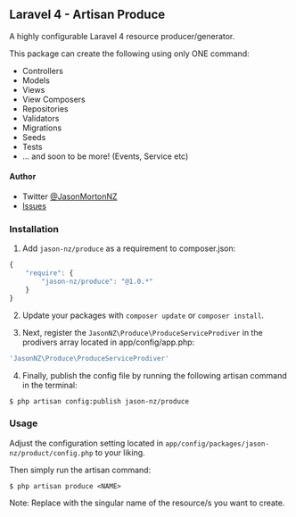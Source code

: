 ## Laravel 4 - Artisan Produce

A highly configurable Laravel 4 resource producer/generator.

This package can create the following using only ONE command:

* Controllers
* Models
* Views
* View Composers
* Repositories
* Validators
* Migrations
* Seeds
* Tests
* ... and soon to be more! (Events, Service etc)

#### Author

- Twitter [@JasonMortonNZ](https://twitter.com/jasonmortonnz)
- [Issues](https://github.com/JasonMortonNZ/Laravel-Artisan-Produce/issues)


### Installation

1) Add `jason-nz/produce` as a requirement to composer.json:

```javascript
{
    "require": {
        "jason-nz/produce": "@1.0.*"
    }
}
```

2) Update your packages with `composer update` or `composer install`.

3) Next, register the `JasonNZ\Produce\ProduceServiceProdiver` in the prodivers array located in app/config/app.php:

```php
'JasonNZ\Produce\ProduceServiceProdiver'
```

4) Finally, publish the config file by running the following artisan command in the terminal:

```
$ php artisan config:publish jason-nz/produce
```

### Usage

Adjust the configuration setting located in `app/config/packages/jason-nz/product/config.php` to your liking.

Then simply run the artisan command:

```
$ php artisan produce <NAME>
```

Note: Replace <NAME> with the singular name of the resource/s you want to create.